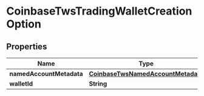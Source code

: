 
# CoinbaseTwsTradingWalletCreationOption

## Properties
Name | Type | Description | Notes
------------ | ------------- | ------------- | -------------
**namedAccountMetadata** | [**CoinbaseTwsNamedAccountMetadata**](CoinbaseTwsNamedAccountMetadata.md) |  |  [optional]
**walletId** | **String** |  |  [optional]



